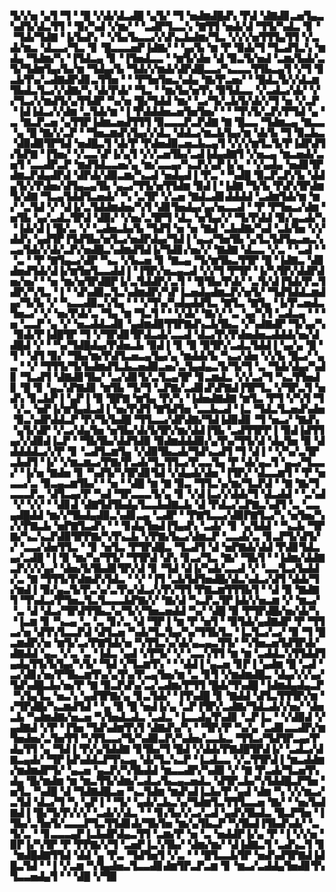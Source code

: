 ▜▞▞▅▝▄▜▝▜▝▝█▝▞▟▞▟▃▟█▝▄▜▞▝▜▝▅▟▆▟█▟▚▝▛▟▝▟▇▟▊▃▅▜▄▃▚▟▜▞▟▃▜▜▝▝▉▞▚▟▝▞▆▞▝▝▃▟▛▜▃▃▚▝▇▜▜▝▅▟▞▟▝▜▜▞▚▟▃▝▊▝▝▜▟▞▜▟▇▝▐▞▙▟▚▝▝▞▙▞▙▃▃▞▞▟▚▃▙▟▆▞▜▃▝▞▞▞▅▜▜▜▄▜▜▝▞▃▟▞▆▃▝▟▃▃▞▜▃▝▊▝█▃▃▃▅▛▐▟▇▞▝▝▄▞▙▝▆▝▛▝▉▟▞▜▝▜▃▟▜▃▚▝▆▟▄▝▜▟▆▞▚▝▐▜▟▃▄▝▊▝▐▜▅▟▃▃▝▝▆▜▞▟▅▝▟▝▉▃▜▞▅▟▝▃▆▞▙▟▞▃▜▞▜▟▆▜▄▞▙▞▆▝▜▟▄▞▙▝▜▟▞▞▆▟▞▟▛▟█▃▃▞▚▃▃▃▜▜▙▃▄▜▝▞▜▝▊▃▙▜▚▞▃▟▇▟▛▟▊▃▜▜▅▝▝▝▛▜▅▜▅▃▚▟▄▝▇▞▛▃▅▞▝▝█▟▃▜▞▞▟▃▆▜▙▟▃▜▃▞▞▟▇▞▚▝▟▞▛▟▞▝▜▃▝▝▆▞▙▞▅▜▚▝▉▜▟▃▃▝▞▃▟▃▞▟▞▝▞▞▜▃▞▞▆▟▜▞▄▜▜▟▛▝▚▞▅▝█▞▜▟▟▝▆▞▝▃▞▜▞▃▙▜▞▟▞▞▜▝▅▝▞▃▛▝▐▟▐▟▃▞▞▟▆▝▃▜▟▞▆▝▐▝▛▟▟▟▅▃▅▜▅▜▅▞▝▝▝▜▚▜▞▃▛▞▛▜▟▝▄▝▃▝▇▃▛▃▅▝▄▜▜▛▐▟▆▃▅▟▜▜▜▝▉▃▃▃▛▃▛▟▇▝▇▝█▃▃▝▜▟▆▃▄▝▇▃▃▝▄▝█▝▇▞▞▃▛▝▝▜▅▃▆▟▚▜▄▞▞▟▃▝▟▟▃▞▆▃▙▜▄▞▆▝▟▞▙▝▜▝▉▃▙▃▝▟▉▟▉▜▛▜▟▝▅▟█▃▜▝▟▞▛▝▛▟▅▟▉▃▅▃▙▃▄▜▝▞▞▞▆▜▃▜▞▛▐▟▛▟▜▞▙▛▇▝▐▜▅▞▝▞▃▃▚▛▐▞▄▜▝▞▞▃▅▜▙▞▃▟▐▟▄▟▇▜▝▞▅▃▄▝▆▃▅▟▞▃▅▜▝▃▃▟▛▃▛▝▆▟▜▟▃▃▅▞▄▝▆▞▃▃▄▞▚▃▛▞▄▛▐▞▄▝▝▞▄▟▄▝▅▟▊▜▛▟▆▃▛▟▄▟▛▟▝▟▛▟▞▟▉▃▆▞▚▃▟▝▅▟▄▟▐▝▛▃▝▝▚▟█▝▉▃▛▃▛▞▙▝▟▟▄▜▞▞▛▟▅▞▟▜▄▃▄▜▙▝▄▃▞▜▜▞▅▜▜▟▆▝▉▟▐▝▐▟▇▝▜▞▙▝▛▟▚▜▛▟▆▜▞▟▇▝▜▃▄▜▟▟▜▃▅▟▞▝▚▝▃▜▛▝▞▃▅▝▇▟▃▟▊▟▟▟▟▝▃▟▆▜▟▞▆▝▆▞▝▃▜▟▝▞▝▟▐▞▃▜▟▟▆▟▅▞▚▜▝▟▊▜▅▟▄▞▄▞▅▃▃▟▝▝▛▝▛▜▅▃▞▟▆▝▅▜▙▝▄▞▃▟▃▜▛▟▝▟▉▞▝▞▅▞▃▜▛▜▝▟▃▝▅▜▄▞▞▝▜▞▛▟▟▝▉▞▄▃▟▞▚▝▐▟▞▟▐▝█▞▃▝▞▝▃▟▅▃▙▞▙▝▜▟▜▝▅▝▅▝▇▟▝▃▙▟▇▞▚▟▝▃▙▜▅▝▞▞▟▟▚▝▄▟▜▛▐▜▟▜▙▞▅▜▃▞▅▟▛▟▄▞▜▟▐▝▄▃▞▜▅▜▙▝▄▜▃▜▟▜▄▃▅▃▚▃▄▜▟▞▞▟▞▃▛▞▅▟█▃▚▟▆▟▜▟▐▞▜▟▊▞▅▞▞▝▇▟▇▝▟▃▃▝▞▃▝▝▃▟▝▝▝▃▝▝▛▝▇▜▄▃▞▟▛▝▚▃▝▞▙▃▅▝▊▝▇▃▄▝▜▞▆▜▙▃▜▜▛▝█▝▐▟▇▃▝▟▊▟▅▟▜▟▞▟▐▞▆▜▅▜▃▃▟▟▐▝▐▜▛▞▅▃▄▃▟▝▞▞▜▝▛▜▛▝▐▞▚▜▛▞▟▟▛▟▅▞▅▞▝▝▅▝▆▞▅▜▛▟█▛▐▞▃▜▟▟▛▞▃▜▝▝▉▜▙▞▛▟▞▝▃▜▞▟▐▜▟▞▛▃▜▟▛▞▚▜▃▝▐▝▝▟▚▟▉▃▜▃▚▟▆▟▛▞▚▛▐▃▅▟▄▟▆▃▛▞▅▜▞▝▜▟▜▟▟▃▆▟▄▞▜▞▙▝▞▝▚▃▃▟▉▃▚▜▄▝▝▝▞▜▚▞▚▟▄▟▟▜▃▝▇▜▃▝▇▜▄▝▐▞▛▃▅▟▃▜▅▃▞▝▞▝▅▞▛▟▞▃▝▜▄▝▆▝▜▃▜▝▝▝▞▟▞▝▇▞▞▝▃▝▄▞▚▜▝▃▟▃▄▝▝▝▅▝▃▃▛▝▄▝▞▝▅▃▟▟▃▟▊▝▄▟▆▟▉▜▜▛▇▟▚▃▙▜▙▃▝▞▚▟▇▟▛▝▜▞▄▞▚▝▉▟▞▛▐▟█▜▛▝▜▝▞▜▛▟▊▜▛▟▃▟▞▃▃▟▝▟▃▞▛▞▛▟▅▟▅▃▟▟▟▞▅▞▟▟█▟▝▞▝▝▚▞▜▟█▟▄▞▛▟▅▃▙▝▉▟▐▝▊▝▉▝▉▜▛▞▃▟▃▜▟▟▐▝▄▞▄▝█▝▜▝▝▟▜▝▉▞▝▜▙▞▆▞▛▟▜▃▅▃▄▜▄▞▄▝▆▟▟▞▙▝▚▃▞▟▅▝▞▞▙▝█▃▞▝▄▃▝▝▞▝▜▜▜▞▜▞▙▟▆▟▜▃▙▃▅▟▉▃▅▞▃▜▄▟▄▃▜▞▜▞▜▝▃▝▜▟▞▟▄▞▚▟▊▝▜▃▟▜▝▟▇▟▊▜▙▞▝▃▞▟▊▜▞▃▜▃▄▜▛▝▊▃▆▟▃▝▞▞▃▞▜▝▚▃▜▜▅▟▊▝█▝▊▝▄▃▚▛▇▟▊▝▆▜▙▝▜▞▜▝▃▛▇▞▃▟▊▟▚▛▇▟▐▜▛▜▃▝▞▜▛▃▜▝▅▟▚▝▊▃▙▛▐▝▄▛▐▝▉▝█▛▇▝▆▜▄▝▛▞▚▝▐▟▅▟▇▟▇▝▆▜▃▝▛▜▝▞▚▜▝▜▝▞▃▝▅▛▐▞▆▜▄▟▃▟▐▝▅▞▛▟▜▝▇▜▟▜▅▝▃▃▙▃▟▝▐▃▝▜▟▃▜▃▅▟▚▟▅▝▉▃▚▟▛▟▟▃▛▝▛▞▜▞▙▟█▝▜▜▃▃▞▟▛▟▇▞▜▟▐▟▉▟▊▝▜▝▅▃▞▝▇▟▚▝▄▜▞▟▛▝▞▃▞▟▄▜▅▝▅▜▙▞▟▞▙▜▛▞▆▞▟▟▐▜▙▝▃▟▜▜▛▛▐▝▉▟▐▟▜▜▄▞▞▟▉▟▐▃▛▝▝▜▙▜▙▞▟▟▜▟▉▝▉▟▆▟▟▟▉▞▄▜▚▞▜▜▞▟▝▟▄▜▅▝▉▝▟▟▟▟▟▃▞▞▛▝▊▝▃▟▜▃▆▜▄▝▞▟▉▜▙▃▟▞▜▟▚▃▟▜▝▜▝▟▐▝▝▞▚▞▃▜▛▃▙▟▜▝▐▞▝▞▆▃▆▃▞▛▇▞▛▃▟▞▜▃▜▜▃▞▛▃▃▜▄▝▛▝▟▞▄▃▜▝▄▃▞▜▃▃▞▝▐▞▅▝▇▟▅▝▊▝▚▟▜▞▚▜▛▟▊▜▟▝▞▟▄▟▞▟▅▝▐▜▛▞▝▟▃▃▆▜▝▝▛▝▅▃▃▞▃▝▉▃▄▃▆▜▙▞▝▝▅▝▝▟█▝▆▝▇▝▉▃▝▜▜▃▚▞▆▞▜▃▛▟▝▝▇▝▇▞▜▃▃▃▛▃▝▟▜▃▄▞▛▝▚▟▝▜▛▃▃▃▜▞▄▝▊▝▞▟▐▃▞▞▟▟▞▜▝▟▃▟▟▝▝▃▚▟▝▞▝▞▞▝▝▟▊▟▝▟▇▜▟▜▙▟▄▜▃▃▙▟▇▃▙▝▟▝▛▟▃▞▃▛▇▃▚▟▜▝▃▝▃▃▄▟█▟▟▝▆▞▞▜▙▟▄▟▉▃▚▟▊▃▄▝▃▟▛▝▝▛▇▜▃▃▞▟▉▛▇▜▃▞▚▝▅▜▅▞▚▞▞▛▇▃▙▝▅▛▇▜▃▟▚▝▝▝▊▟▄▜▅▟▐▜▄▟▚▝▃▟▞▝▊▝▄▜▟▟▝▝▚▃▙▝▜▛▇▞▚▃▚▃▛▟▉▜▛▛▇▞▚▜▚▃▙▝▞▛▇▞▙▃▞▟▆▃▛▝▃▃▟▞▃▝▊▃▛▜▞▟▜▞▞▝▃▃▞▟▅▜▜▃▝▝▊▝▅▜▃▝▛▜▛▟█▃▝▜▃▟▜▝▟▝▅▛▇▟▞▟▟▝▛▟▊▜▟▃▄▞▃▟█▝▐▝▉▝▆▞▚▞▜▜▞▝▜▜▛▟▝▟▚▝▊▃▞▜▃▝▇▞▝▜▙▜▝▝▐▟▆▞▟▟▇▃▛▞▞▞▄▞▝▟▅▞▙▜▙▟▊▜▛▞▟▝▊▝▜▟▝▟▐▞▚▟▞▃▃▟▝▞▝▃▃▜▃▞▙▟▟▞▃▝▇▝▜▜▜▞▛▟▆▟▚▜▟▃▝▝▞▝▐▜▝▃▙▜▟▜▅▟█▞▟▃▚▟▃▞▟▜▝▟▟▞▜▞▆▟▐▝▉▞▄▃▜▞▛▃▚▞▃▜▚▞▟▃▞▞▛▞▜▜▝▛▇▃▆▜▜▜▙▜▝▝▟▝▉▝▇▟▇▜▝▜▚▟▃▞▛▜▅▃▜▃▜▃▃▃▙▛▇▞▞▝▇▞▟▝▚▃▛▃▜▛▐▟▞▞▅▃▆▝▞▝▆▃▞▝▃▝▟▝▟▃▞▜▛▟▜▜▙▃▚▞▜▞▞▜▅▃▅▟▟▝▚▞▝▟█▝▉▝▛▜▛▟█▞▅▞▟▞▚▝▐▃▆▝▊▝▚▃▄▝▃▝▃▝▊▞▃▝▟▝▜▛▐▝▆▝▛▝▅▜▝▝▉▜▟▞▄▟▇▟▛▝▛▝▜▜▃▞▅▝▟▜▚▜▃▃▛▟▝▟▜▃▅▝▚▟▞▜▃▜▄▞▚▞▜▜▙▜▃▝▐▃▜▃▞▃▞▝▉▝▜▝█▃▆▟▛▞▅▝▆▜▞▃▞▛▇▜▟▞▅▝▚▜▜▃▚▞▟▞▄▃▄▃▜▜▞▝▚▜▅▃▅▜▟▜▛▟▞▟▇▟▟▝▄▃▝▞▃▝▃▝▐▟▃▝▄▟▝▞▛▜▞▝▞▝▃▃▚▜▜▝▆▝▆▝▃▟▟▃▚▜▜▟▟▜▄▟▄▜▜▞▙▜▄▞▚▜▞▝▜▟▝▞▜▃▆▜▚▝▝▝▟▟▐▝▄▃▅▝▊▛▐▝▄▟▆▝█▝▃▟▝▃▞▟▊▞▅▞▛▜▙▃▆▜▚▞▄▜▚▞▛▃▄▜▅▞▆▝▃▝▊▜▝▞▆▟▆▟█▃▝▟▄▞▞▞▄▞▜▟▚▟█▃▙▞▅▞▛▝▇▝▉▃▛▟▚▞▃▞▃▟▆▞▛▜▜▝█▟▞▜▚▟█▝▐▟▆▟▄▟▄▃▛▝▚▜▄▜▃▝▅▃▚▝▄▟▜▛▇▞▄▝▊▃▜▟▞▝▐▜▚▟█▝▊▝▇▟▟▝▟▜▃▜▜▜▛▞▆▝▞▜▛▟█▞▚▃▆▟▜▟▝▝▄▝▉▝█▝▅▟▐▞▄▝▃▛▐▜▛▞▃▟▇▞▜▟▃▟▞▞▅▞▝▟▅▃▙▝▚▟▆▟▇▞▅▃▅▝▚▜▅▟▃▟▃▝▃▟▃▝▐▃▃▟▄▜▚▟▊▝▃▛▐▃▝▝▞▟▉▟▝▞▄▟▇▟▝▞▛▝▐▜▅▝▜▟▚▟▆▜▚▜▝▟▇▟▚▞▚▝▝▜▛▞▛▝▚▞▄▝▃▟▊▃▃▟▛▞▆▜▅▟▅▞▃▜▅▜▜▝▚▜▜▃▃▞▜▞▚▟▉▃▛▞▚▟▅▞▃▃▙▃▝▜▜▃▞▜▟▜▛▃▄▞▛▟▄▜▜▝▄▝▜▟▐▝▛▞▄▜▟▟▇▝▊▜▙▞▜▝█▟▝▞▟▟▞▛▇▟█▜▛▟▐▞▝▃▟▃▞▟▇▃▄▟▞▝▜▛▐▟▚▟▟▃▛▜▚▃▄▝▟▞▜▃▚▃▛▝▐▃▟▃▃▝▞▃▜▜▛▟▐▝▆▃▟▟▆▞▆▟▆▟▛▜▞▝▄▃▅▝▄▃▛▞▚▜▙▟▟▝▆▃▃▟▛▞▚▟▉▝▞▝▇▝▛▃▟▞▜▃▅▜▚▟▄▝█▞▆▟▆▝▆▝▆▃▜▜▞▟▆▞▃▟▃▞▙▃▄▃▅▟▃▝▟▜▛▃▙▞▚▜▟▟█▃▛▜▅▝▅▜▃▝▚▟█▝▟▝▜▟▇▟█▃▅▝▚▃▜▟▆▝▆▟▚▟▐▃▙▞▛▝▄▟▝▟▆▝▚▝▞▞▆▃▞▃▜▟▝▟▃▞▜▝▚▝▄▛▐▝▝▜▞▝▄▟▞▃▙▃▚▞▜▟▆▜▃▜▜▜▃▃▅▝▇▞▝▝▅▞▙▟▇▟▐▝█▞▜▞▛▞▞▞▝▃▟▞▞▟▃▝▝▝▊▞▙▞▞▃▞▃▟▝▄▟▚▜▙▟▃▝█▃▛▜▅▝▐▜▙▞▃▜▅▜▞▃▃▃▛▜▃▜▜▟▊▟▞▜▙▜▅▝▆▞▄▜▙▃▛▝▚▜▙▟▐▜▙▟▚▟▞▝▃▜▞▃▝▝▊▃▃▃▄▛▐▃▙▟▛▟▄▃▜▜▝▃▆▞▛▝▅▝▃▝▅▟▟▛▐▞▄▝▛▝▐▝▞▞▅▝▉▛▐▞▚▜▛▝▛▝▛▛▇▞▞▜▝▃▅▛▐▃▚▜▙▞▝▟▆▞▆▞▝▟▐▟▇▃▜▝▃▟▚▃▜▝▊▝▆▟█▟▇▜▜▟▝▟▟▝▄▝▛▃▝▜▟▜▅▜▝▞▃▝▝▝█▜▃▃▙▜▛▝▅▟▚▟▜▛▇▟▐▟█▃▜▟▝▝▐▝▞▃▆▝▚▜▄▟▅▃▜▃▃▟▊▟▆▜▛▃▛▃▆▝▊▝▆▃▞▃▟▟▄▜▅▟▊▜▚▜▃▃▅▟▄▜▝▝▝▟█▝▞▜▉
